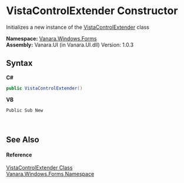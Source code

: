 # VistaControlExtender Constructor 
 

Initializes a new instance of the <a href="656af48a-99a6-4b30-9d77-81afbd4e0b8a">VistaControlExtender</a> class

**Namespace:**&nbsp;<a href="c580cf52-4028-70db-28d0-f9b1abc03861">Vanara.Windows.Forms</a><br />**Assembly:**&nbsp;Vanara.UI (in Vanara.UI.dll) Version: 1.0.3

## Syntax

**C#**<br />
``` C#
public VistaControlExtender()
```

**VB**<br />
``` VB
Public Sub New
```

<br />

## See Also


#### Reference
<a href="656af48a-99a6-4b30-9d77-81afbd4e0b8a">VistaControlExtender Class</a><br /><a href="c580cf52-4028-70db-28d0-f9b1abc03861">Vanara.Windows.Forms Namespace</a><br />